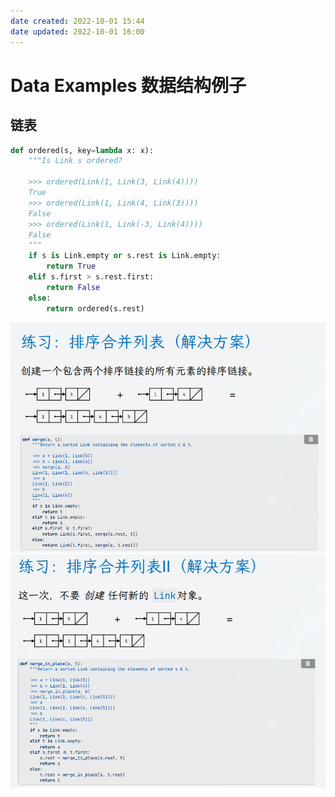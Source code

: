 ```yaml
---
date created: 2022-10-01 15:44
date updated: 2022-10-01 16:00
---
```


# Data Examples 数据结构例子

## 链表

```python
def ordered(s, key=lambda x: x):
    """Is Link s ordered?

    >>> ordered(Link(1, Link(3, Link(4))))
    True
    >>> ordered(Link(1, Link(4, Link(3))))
    False
    >>> ordered(Link(1, Link(-3, Link(4))))
    False
    """
    if s is Link.empty or s.rest is Link.empty:
        return True
    elif s.first > s.rest.first:
        return False
    else:
        return ordered(s.rest)
```

![](./attachments/Pasted%20image%2020221001155017.png)
![](./attachments/Pasted%20image%2020221001155028.png)
